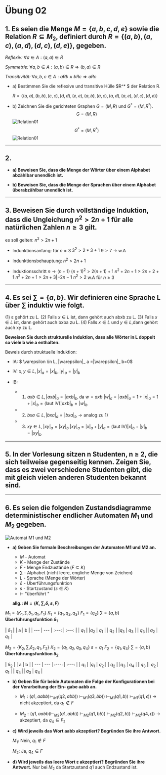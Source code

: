 # Übung 02
## 1. Es seien die Menge $M = \{a,b,c,d,e\}$ sowie die Relation $R\subseteq M_2$, definiert durch $R = \{(a, b), (a, c), (a, d), (d, c), (d, e)\}$, gegeben.

*Reflexiv:*
$\forall a \in A:(a,a) \in R$

*Symmetrie:*
$\forall a,b \in A:(a,b)\in R \Rightarrow (b,a)\in R$

*Transitivität:*
$\forall a,b,c \in A:aRb \land bRc \Rightarrow aRc$

* a) Bestimmen Sie die reflexive und transitive Hülle $R^* $ der Relation R.

  $R=\{(a,a),(b,b),(c,c),(d,d),(e,e),(a,b),(a,c),(a,d),(a,e), (d,c), (d,e)\}$



* b) Zeichnen Sie die gerichteten Graphen $G = (M, R)$ und $G^* = (M, R^* )$.
$$G = (M, R)$$
![Relation01](Relation04.jpg)
$$G^* = (M, R^* )$$
![Relation01](Relation05.jpg)
---

## 2.
* **a) Beweisen Sie, dass die Menge der Wörter über einem Alphabet abzählbar unendlich ist.**

* **b) Beweisen Sie, dass die Menge der Sprachen über einem Alphabet überabzählbar unendlich ist.**

---

## 3. Beweisen Sie durch vollständige Induktion, dass die Ungleichung $n^2 > 2n + 1$ für alle natürlichen Zahlen $n\geq 3$ gilt.

es soll gelten: $n^2 > 2n + 1$

* Indunktionsanfang:
für $n=3$
$3^2>2*3+1$
$9>7$ -> w.A

* Indunktionsbehauptung:
$n^2>2n+1$

* Induktionsschritt $n \rightarrow (n+1)$
$(n+1)^2>2(n+1)+1$
$n^2+2n+1>2n+2+1$
$n^2+2n+1>2n+3 | -2n-1$
$n^2>2$ w.A für $n\geq 3$


---

## 4. Es sei $\sum = \{a, b\}$. Wir definieren eine Sprache L über $\sum$ induktiv wie folgt.
(1) ε gehört zu L.
(2) Falls $x \in L$ ist, dann gehört auch abxb zu L.
(3) Falls $x\in L$ ist, dann gehört auch bxba zu L.
(4) Falls $x\in L$ und $y\in L$,dann gehört auch xy zu L.

**Beweisen Sie durch strukturelle Induktion, dass alle Wörter in L doppelt so viele b wie a enthalten.**

Beweis durch struktuelle Induktion:

* IA: $ \varepsilon \in L, |\varepsilon|_ a =|\varepsilon|_ b=0$

* IV: $x,y \in L, |x|_ a =|x|_ b, |y|_ a=|y|_ b$

* IB:
  * 1) $axb \in L, |axb|_ a=|axb|_ b, \text{da } w=axb$
    $|w|_ a=|axb|_ a=1+|x|_ a=1+|x|_ b=(\text{laut IV})|axb|_ b=|w|_ b$

  * 2) $bxa \in L, |bxa|_ a=|bxa|_ b \rightarrow \text{analog zu 1)}$
  * 3) $xy \in L, |xy|_ a=|xy|_ b$
    $|xy|_ a=|x|_ a+|y|_ a=(\text{laut IV})|x|_ b+|y|_ b=|xy|_ b$

---

## 5. In der Vorlesung sitzen n Studenten, n ≥ 2, die sich teilweise gegenseitig kennen. Zeigen Sie, dass es zwei verschiedene Studenten gibt, die mit gleich vielen anderen Studenten bekannt sind.

---

## 6. Es seien die folgenden Zustandsdiagramme deterministischer endlicher Automaten $M_1$ und $M_2$ gegeben.

![Automat M1 und M2](AutomatM1M2.png)

* **a) Geben Sie formale Beschreibungen der Automaten M1 und M2 an.**

  * $M$ - Automat
  * $K$ - Menge der Zustände
  * $F$ - Menge Endzustände ($F \subseteq K$)
  * $\sum$ - Alphabet (nicht leere, engliche Menge von Zeichen)
  * $L$ - Sprache (Menge der Wörter)
  * $\delta$ - Überführungsfunktion
  * $s$ - Startzustand ($s \in K$)
  * $\vdash$ "überführt "

  **allg.: $M = (K, \sum, \delta, s, F  )$**

$M_1 = \{K_1, \sum, \delta_1, q_1, F_1 \}$
$K_1 = \{q_1, q_2, q_3\}$
$F_1 = \{q_2\}$
$\sum = \{a,b\}$
**Überführungsfunktion $\delta_1$**

| $\delta_1$ | | a | b |
| --- | --- | :---: | :---: |
| $q_1$ | |$q_2$ | $q_1$ |
| $q_2$ | |$q_3$ | $q_3$ |
| $q_3$ || $q_2$ | $q_1$ |


$M_2 = \{K_2, \sum, \delta_2, q_1, F_2 \}$
$K_2 = \{q_1, q_2, q_3, q_4\}$
$s = q_1$
$F_2 = \{q_1, q_4\}$
$\sum = \{a,b\}$
**Überführungsfunktion $\delta_2$**

| $\delta_2$ | | a | b |
| --- | --- | :---: | :---: |
| $q_1$ | |$q_1$ | $q_2$ |
| $q_2$ | |$q_3$ | $q_4$ |
| $q_3$ || $q_2$ | $q_1$ |
| $q_4$ || $q_3$ | $q_4$ |

* **b) Geben Sie für beide Automaten die Folge der Konfigurationen bei der Verarbeitung der Ein-
gabe aabb an.**

  * $M_1:(q1,aabb) \vdash_{M1} (q2, abb))$
$\vdash_{M1} (q3, bb))$
$\vdash_{M1} (q1, b))$
 $\vdash_{M1} (q1, \epsilon))$
$\rightarrow$ nicht akzeptiert, da $q_1 \notin F$

  * $M_2:(q1,aabb) \vdash_{M2} (q1, abb))$
$\vdash_{M2} (q1, bb))$
$\vdash_{M2} (q2, b))$
 $\vdash_{M2} (q4, \epsilon))$
$\rightarrow$ akzeptiert, da $q_4 \in F_2$

* **c) Wird jeweils das Wort aabb akzeptiert? Begründen Sie ihre Antwort.**

  $M_1:$ Nein, $q_1 \notin F$

  $M_2:$ Ja, $q_4 \in F$

* **d) Wird jeweils das leere Wort ε akzeptiert? Begründen Sie ihre Antwort.**
Nur bei $M_2$ da Startzustand $q1$ auch Endzustand ist.
